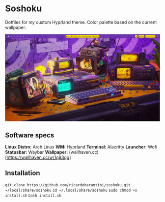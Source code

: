 # Soshoku
Dotfiles for my custom Hyprland theme. Color palette based on the current wallpaper.

![Soshoku theme](soshoku.png)

## Software specs
**Linux Distro:** Arch Linux
**WM:** Hyprland
**Terminal:** Alacritty
**Launcher:** Wofi
**Statusbar:** Waybar
**Wallpaper:** (wallhaven.cc)[https://wallhaven.cc/w/1q83qg]

## Installation
`git clone https://github.com/ricardobarantini/soshoku.git ~/local/share/soshoku`
`cd ~/.local/share/soshoku`
`sudo chmod +x install.sh`
`bash install.sh`